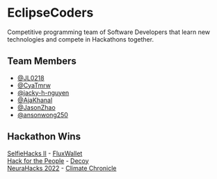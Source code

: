 # EclipseCoders

Competitive programming team of Software Developers that learn new technologies and compete in Hackathons together.




## Team Members

- [@JL0218](https://github.com/JL0218)
- [@CyaTmrw](https://github.com/CyaTmrw)
- [@jacky-h-nguyen](https://github.com/jacky-h-nguyen)
- [@AjaKhanal](https://github.com/AjaKhanal)
- [@JasonZhao](https://github.com/jasonzhao323)
- [@ansonwong250](https://github.com/ansonwong250)


## Hackathon Wins

[SelfieHacks II](https://devpost.com/software/fluxwallet) - [FluxWallet](https://github.com/EclipseCoders/FluxWallet)\
[Hack for the People](https://devpost.com/software/decoy) - [Decoy](https://github.com/JL0218/Decoy)\
[NeuraHacks 2022](https://devpost.com/software/climate-chronicle) - [Climate Chronicle](https://github.com/EclipseCoders/ClimateChronicle)
